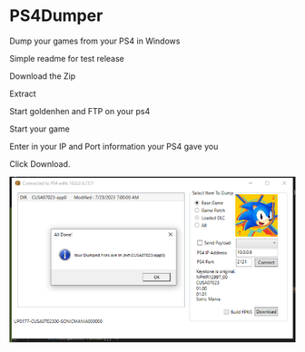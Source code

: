 # PS4Dumper
Dump your games from your PS4 in Windows

Simple readme for test release

Download the Zip

Extract

Start goldenhen and FTP on your ps4

Start your game

Enter in your IP and Port information your PS4 gave you

Click Download.

![Alt text](Capture.PNG)
